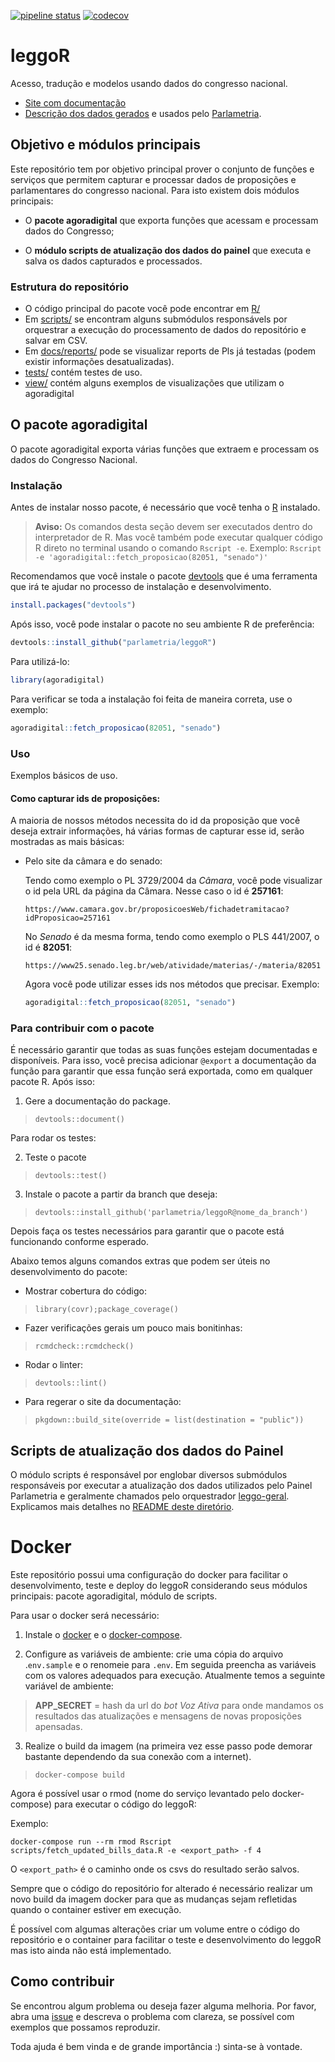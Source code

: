 [![pipeline status](https://gitlab.com/analytics-ufcg/agora-digital/badges/master/pipeline.svg)](https://gitlab.com/parlametria/leggoR/commits/master)
[![codecov](https://codecov.io/gh/parlametria/leggoR/branch/master/graph/badge.svg?token=wktXOtRlEI)](https://codecov.io/gh/parlametria/leggoR)

# leggoR
Acesso, tradução e modelos usando dados do congresso nacional.
 
- [Site com documentação](https://parlametria.github.io/leggoR/public/)
- [Descrição dos dados gerados](docs/dados/Sobre.md) e usados pelo [Parlametria](https://painel.parlametria.org.br/paineis).

## Objetivo e módulos principais

Este repositório tem por objetivo principal prover o conjunto de funções e serviços que permitem capturar e processar dados de proposições e parlamentares do congresso nacional. Para isto existem dois módulos principais:
 -  O **pacote agoradigital** que exporta funções que acessam e processam dados do Congresso;

 -  O **módulo scripts de atualização dos dados do painel** que executa e salva os dados capturados e processados.

### Estrutura do repositório

* O código principal do pacote você pode encontrar em [R/](https://github.com/parlametria/leggoR/tree/master/R)
* Em [scripts/](https://github.com/parlametria/leggoR/tree/master/scripts) se encontram alguns submódulos responsávels por orquestrar a execução do processamento de dados do repositório e salvar em CSV.
* Em [docs/reports/](https://github.com/parlametria/leggoR/tree/master/docs/reports) pode se visualizar reports de Pls já testadas (podem existir informações desatualizadas).
* [tests/](https://github.com/parlametria/leggoR/tree/master/tests) contém testes de uso.
* [view/](https://github.com/parlametria/leggoR/tree/master/view) contém alguns exemplos de visualizações que utilizam o agoradigital


## O pacote agoradigital

O pacote agoradigital exporta várias funções que extraem e processam os dados do Congresso Nacional.

### Instalação

Antes de instalar nosso pacote, é necessário que você tenha o [R](https://www.r-project.org/) instalado.

  > **Aviso:** Os comandos desta seção devem ser executados dentro do interpretador de R. Mas você também pode executar qualquer código R direto no terminal usando o comando `Rscript -e`. Exemplo: 
    ```Rscript -e 'agoradigital::fetch_proposicao(82051, "senado")'
    ```

Recomendamos que você instale o pacote [devtools](https://github.com/r-lib/devtools) que é uma ferramenta que irá te ajudar no processo de instalação e desenvolvimento.

```R
install.packages("devtools")
```

Após isso, você pode instalar o pacote no seu ambiente R de preferência:

```R 
devtools::install_github("parlametria/leggoR")
```

Para utilizá-lo:

```R
library(agoradigital)
```

Para verificar se toda a instalação foi feita de maneira correta, use o exemplo:

```R
agoradigital::fetch_proposicao(82051, "senado")
```

### Uso
Exemplos básicos de uso.

#### Como capturar ids de proposições:
A maioria de nossos métodos necessita do id da proposição que você deseja extrair informações,
há várias formas de capturar esse id, serão mostradas as mais básicas:
    
  - Pelo site da câmara e do senado:
      
      Tendo como exemplo o PL 3729/2004 da *Câmara*, você pode visualizar o id pela URL da página da Câmara. Nesse caso o id é **257161**:
        
        https://www.camara.gov.br/proposicoesWeb/fichadetramitacao?idProposicao=257161
      
    No *Senado* é da mesma forma, tendo como exemplo o PLS 441/2007, o id é **82051**:
      
        https://www25.senado.leg.br/web/atividade/materias/-/materia/82051

    Agora você pode utilizar esses ids nos métodos que precisar. Exemplo:
    
    ```R
    agoradigital::fetch_proposicao(82051, "senado")
    ```

### Para contribuir com o pacote

É necessário garantir que todas as suas funções estejam documentadas e disponíveis. Para isso, você precisa adicionar `@export` a documentação da função para garantir que essa função será exportada, como em qualquer pacote R. Após isso:

1. Gere a documentação do package.
  
  > ```devtools::document()```
  
Para rodar os testes: 

2. Teste o pacote
 
 > ```devtools::test()```
  
3. Instale o pacote a partir da branch que deseja:

 > ```devtools::install_github('parlametria/leggoR@nome_da_branch')```
 
Depois faça os testes necessários para garantir que o pacote está funcionando conforme esperado. 

Abaixo temos alguns comandos extras que podem ser úteis no desenvolvimento do pacote:

 - Mostrar cobertura do código:
> ```library(covr);package_coverage()```

 - Fazer verificações gerais um pouco mais bonitinhas:

> ```rcmdcheck::rcmdcheck()```

 - Rodar o linter:
  > ```devtools::lint()```

 - Para regerar o site da documentação:
  > ```pkgdown::build_site(override = list(destination = "public"))```
  
## Scripts de atualização dos dados do Painel

O módulo scripts é responsável por englobar diversos submódulos responsáveis por executar a atualização dos dados utilizados pelo Painel Parlametria e geralmente chamados pelo orquestrador [leggo-geral](https://github.com/parlametria/leggo-geral). Explicamos mais detalhes no [README deste diretório](https://github.com/parlametria/leggoR/tree/master/scripts).
    

# Docker

Este repositório possui uma configuração do docker para facilitar o desenvolvimento, teste e deploy do leggoR considerando seus módulos principais: pacote agoradigital, módulo de scripts.

Para usar o docker será necessário:

1. Instale o [docker](https://docs.docker.com/install/) e o [docker-compose](https://docs.docker.com/compose/install/). 

2. Configure as variáveis de ambiente: crie uma cópia do arquivo .`env.sample` e o renomeie para `.env`. Em seguida preencha as variáveis com os valores adequados para execução. Atualmente temos a seguinte variável de ambiente:

> **APP_SECRET** = hash da url do *bot Voz Ativa* para onde mandamos os resultados das atualizações e mensagens de novas proposições apensadas.

3. Realize o build da imagem (na primeira vez esse passo pode demorar bastante dependendo da sua conexão com a internet).
  > ```docker-compose build```

Agora é possível usar o rmod (nome do serviço levantado pelo docker-compose) para executar o código do leggoR:

Exemplo:

```
docker-compose run --rm rmod Rscript scripts/fetch_updated_bills_data.R -e <export_path> -f 4
```
O `<export_path>` é o caminho onde os csvs do resultado serão salvos.

Sempre que o código do repositório for alterado é necessário realizar um novo build da imagem docker para que as mudanças sejam refletidas quando o container estiver em execução.

É possível com algumas alterações criar um volume entre o código do repositório e o container para facilitar o teste e desenvolvimento do leggoR mas isto ainda não está implementado.

## Como contribuir

Se encontrou algum problema ou deseja fazer alguma melhoria. Por favor, abra uma [issue](https://github.com/parlametria/leggoR/issues) e descreva o problema com clareza, se possível com exemplos que possamos reproduzir.
  
Toda ajuda é bem vinda e de grande importância :) sinta-se à vontade.